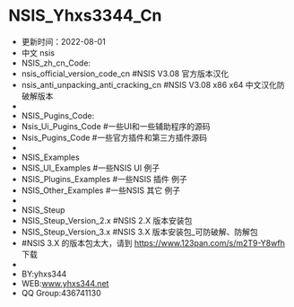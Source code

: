 # NSIS_Yhxs3344_Cn
- 更新时间：2022-08-01
- 中文 nsis
- NSIS_zh_cn_Code:
-	nsis_official_version_code_cn  #NSIS V3.08 官方版本汉化
-	nsis_anti_unpacking_anti_cracking_cn  #NSIS V3.08 x86 x64 中文汉化防破解版本
-
- NSIS_Pugins_Code:
-	Nsis_Ui_Pugins_Code  #一些UI和一些辅助程序的源码
-	Nsis_Pugins_Code  #一些官方插件和第三方插件源码
- 
- NSIS_Examples
-	NSIS_UI_Examples  #一些NSIS UI 例子
-	NSIS_Plugins_Examples  #一些NSIS 插件 例子
-	NSIS_Other_Examples  #一些NSIS 其它 例子
-
- NSIS_Steup
-	NSIS_Steup_Version_2.x  #NSIS 2.X 版本安装包
-	NSIS_Steup_Version_3.x  #NSIS 3.X 版本安装包_可防破解、防解包
-   #NSIS 3.X 的版本包太大，请到 https://www.123pan.com/s/m2T9-Y8wfh 下载
- 
- BY:yhxs344
- WEB:www.yhxs344.net
- QQ Group:436741130